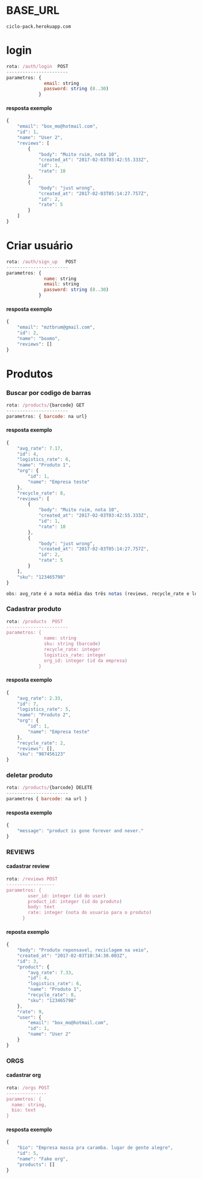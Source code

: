 # BASE_URL

```
ciclo-pack.herokuapp.com
```

# login

```javascript
rota: /auth/login  POST
-----------------------
parametros: {
              email: string
              password: string (8..30)
            }
```
#### resposta exemplo

```javascript
{
    "email": "box_mo@hotmail.com",
    "id": 1,
    "name": "User 2",
    "reviews": [
        {
            "body": "Muito ruim, nota 10",
            "created_at": "2017-02-03T03:42:55.333Z",
            "id": 1,
            "rate": 10
        },
        {
            "body": "just wrong",
            "created_at": "2017-02-03T05:14:27.757Z",
            "id": 2,
            "rate": 5
        }
    ]
}
```

# Criar usuário

```javascript
rota: /auth/sign_up   POST
-----------------------
parametros: {
              name: string
              email: string
              password: string (8..30)
            }
```
#### resposta exemplo

```javascript
{
    "email": "mztbrum@gmail.com",
    "id": 2,
    "name": "boxmo",
    "reviews": []
}

```

# Produtos

### Buscar por codigo de barras

```javascript
rota: /products/{barcode} GET
-----------------------
parametros: { barcode: na url}
```
#### resposta exemplo
```javascript
{
    "avg_rate": 7.17,
    "id": 4,
    "logistics_rate": 6,
    "name": "Produto 1",
    "org": {
        "id": 1,
        "name": "Empresa teste"
    },
    "recycle_rate": 8,
    "reviews": [
        {
            "body": "Muito ruim, nota 10",
            "created_at": "2017-02-03T03:42:55.333Z",
            "id": 1,
            "rate": 10
        },
        {
            "body": "just wrong",
            "created_at": "2017-02-03T05:14:27.757Z",
            "id": 2,
            "rate": 5
        }
    ],
    "sku": "123465798"
}

obs: avg_rate é a nota média das três notas (reviews, recycle_rate e logistics_rate)

```

### Cadastrar produto

```javascript
rota: /products  POST
-----------------------
parametros: {
              name: string
              sku: string (barcode)
              recycle_rate: integer
              logistics_rate: integer
              org_id: integer (id da empresa)
            }
```
#### resposta exemplo

```javascript
{
    "avg_rate": 2.33,
    "id": 7,
    "logistics_rate": 5,
    "name": "Produto 2",
    "org": {
        "id": 1,
        "name": "Empresa teste"
    },
    "recycle_rate": 2,
    "reviews": [],
    "sku": "987456123"
}
```

### deletar produto

```javascript
rota: /products/{barcode} DELETE
-----------------------
parametros { barcode: na url }
```
#### resposta exemplo

```javascript
{
    "message": "product is gone forever and never."
}
```

### REVIEWS

#### cadastrar review
```javascript
rota: /reviews POST
------------------
parametros: {
        user_id: integer (id do user)
        product_id: integer (id do produto)
        body: text
        rate: integer (nota do usuario para o produto)
      }
```
#### reposta exemplo
```javascript
{
    "body": "Produto reponsavel, reciclagem na veio",
    "created_at": "2017-02-03T10:34:30.003Z",
    "id": 3,
    "product": {
        "avg_rate": 7.33,
        "id": 4,
        "logistics_rate": 6,
        "name": "Produto 1",
        "recycle_rate": 8,
        "sku": "123465798"
    },
    "rate": 9,
    "user": {
        "email": "box_mo@hotmail.com",
        "id": 1,
        "name": "User 2"
    }
}

```

### ORGS

#### cadastrar org

```javascript
rota: /orgs POST
---------------
parametros: {
  name: string,
  bio: text
}
```
#### resposta exemplo

```javascript
{
    "bio": "Empresa massa pra caramba. lugar de gente alegre",
    "id": 5,
    "name": "Fake org",
    "products": []
}

```
